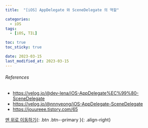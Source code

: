 ```yaml
---
title:  "[iOS] AppDelegate 와 SceneDelegate 의 역할"

categories:
  - iOS
tags:
  - [iOS, TIL]

toc: true
toc_sticky: true

date: 2023-03-15
last_modified_at: 2023-03-15
---
```








###### References
- https://velog.io/@dev-lena/iOS-AppDelegate%EC%99%80-SceneDelegate
- https://velog.io/@nnnyeong/iOS-AppDelegate-SceneDelegate
- https://jouureee.tistory.com/65

[맨 위로 이동하기](#){: .btn .btn--primary }{: .align-right} 
